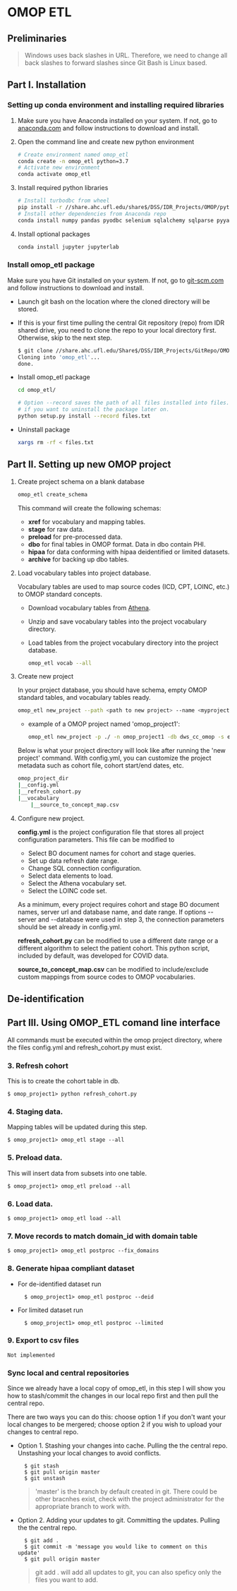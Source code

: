 # OMOP ETL

## Preliminaries

> Windows uses back slashes in URL. Therefore, we need to change all back slashes to forward slashes since Git Bash is Linux based.

## Part I. Installation

### Setting up conda environment and installing required libraries

1. Make sure you have Anaconda installed on your system. If not, go to [anaconda.com](https://www.anaconda.com/products/individual) and follow instructions to download and install.

2. Open the command line and create new python environment

    ```bash
    # Create environment named omop_etl
    conda create -n omop_etl python=3.7
    # Activate new environment
    conda activate omop_etl
    ```

3. Install required python libraries

    ```bash
    # Install turbodbc from wheel
    pip install -r //share.ahc.ufl.edu/share$/DSS/IDR_Projects/OMOP/python_env/requirements.txt
    # Install other dependencies from Anaconda repo
    conda install numpy pandas pyodbc selenium sqlalchemy sqlparse pyyaml
    ```

4. Install optional packages

    ```bash
    conda install jupyter jupyterlab
    ```

### Install omop_etl package

Make sure you have Git installed on your system. If not, go to [git-scm.com](https://git-scm.com/download/win) and follow instructions to download and install.

- Launch git bash on the location where the cloned directory will be stored.

- If this is your first time pulling the central Git repository (repo) from IDR shared drive, you need to clone the repo to your local directory first. Otherwise, skip to the next step.

    ```bash
    $ git clone //share.ahc.ufl.edu/Share$/DSS/IDR_Projects/GitRepo/OMOP/omop_etl.git
    Cloning into 'omop_etl'...
    done.
    ```

- Install omop_etl package

    ```bash
    cd omop_etl/

    # Option --record saves the path of all files installed into files.txt. This will make your life easier 
    # if you want to uninstall the package later on.
    python setup.py install --record files.txt
    ```

- Uninstall package

    ```bash
    xargs rm -rf < files.txt
    ```

## Part II. Setting up new OMOP project

1. Create project schema on a blank database

    ```bash
    omop_etl create_schema
    ```

    This command will create the following schemas:

    - **xref** for vocabulary and mapping tables.
    - **stage** for raw data.
    - **preload** for pre-processed data.
    - **dbo** for final tables in OMOP format. Data in dbo contain PHI.
    - **hipaa** for data conforming with hipaa deidentified or limited datasets.
    - **archive** for backing up dbo tables.

2. Load vocabulary tables into project database.

    Vocabulary tables are used to map source codes (ICD, CPT, LOINC, etc.) to OMOP standard concepts.

    - Download vocabulary tables from [Athena](https://athena.ohdsi.org).
    - Unzip and save vocabulary tables into the project vocabulary directory.
    - Load tables from the project vocabulary directory into the project database.

        ```bash
        omop_etl vocab --all
        ```

3. Create new project

    In your project database, you should have schema, empty OMOP standard tables, and vocabulary tables ready.

    ```bash
    omop_etl new_project --path <path to new project> --name <myproject> --server <SQL server url> --database <project database>
    ```

    - example of a OMOP project named 'omop_project1':

        ```bash
        omop_etl new_project -p ./ -n omop_project1 -db dws_cc_omop -s edw.shands.ufl.edu
        ```

    Below is what your project directory will look like after running the 'new project' command. With config.yml, you can customize the project metadata such as cohort file, cohort start/end dates, etc.

    ```bash
    omop_project_dir
    |__config.yml
    |__refresh_cohort.py
    |__vocabulary
        |__source_to_concept_map.csv
    ```

4. Configure new project.

    **config.yml** is the project configuration file that stores all project configuration parameters. This file can be modified to

    - Select BO document names for cohort and stage queries.
    - Set up data refresh date range.
    - Change SQL connection configuration.
    - Select data elements to load.
    - Select the Athena vocabulary set.
    - Select the LOINC code set.

    As a minimum, every project requires cohort and stage BO document names, server url and database name, and date range. If options --server and --database were used in step 3, the connection parameters should be set already in config.yml.

    **refresh_cohort.py** can be modified to use a different date range or a different algorithm to select the patient cohort. This python script, included by default, was developed for COVID data.

    **source_to_concept_map.csv** can be modified to include/exclude custom mappings from source codes to OMOP vocabularies.

## De-identification

## Part III. Using OMOP_ETL comand line interface

All commands must be executed within the omop project directory, where the files config.yml and refresh_cohort.py must exist.

### 3. Refresh cohort

This is to create the cohort table in db.

    $ omop_project1> python refresh_cohort.py

### 4. Staging data. 

Mapping tables will be updated during this step.

    $ omop_project1> omop_etl stage --all

### 5. Preload data. 

This will insert data from subsets into one table.

    $ omop_project1> omop_etl preload --all

### 6. Load data.

    $ omop_project1> omop_etl load --all

### 7. Move records to match domain_id with domain table

    $ omop_project1> omop_etl postproc --fix_domains

### 8. Generate hipaa compliant dataset

- For de-identified dataset run

        $ omop_project1> omop_etl postproc --deid


- For limited dataset run

        $ omop_project1> omop_etl postproc --limited


### 9. Export to csv files

    Not implemented


### Sync local and central repositories

Since we already have a local copy of omop_etl,  in this step I will show you how to stash/commit the changes in our local repo first and then pull the central repo.

There are two ways you can do this: choose option 1 if you don't want your local changes to be mergered; choose option 2 if you wish to upload your changes to central repo.

- Option 1. Stashing your changes into cache. Pulling the the central repo. Unstashing your local changes to avoid conflicts. 
    
        $ git stash
        $ git pull origin master
        $ git unstash

    > 'master' is the branch by default created in git. There could be other bracnhes exist, check with the project administrator for the appropriate branch to work with.

- Option 2. Adding your updates to git. Committing the updates. Pulling the the central repo.
        
        $ git add .
        $ git commit -m 'message you would like to comment on this update'
        $ git pull origin master

    > git add . will add all updates to git, you can also speficy only the files you want to add. 
